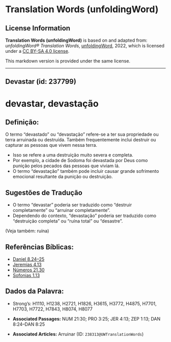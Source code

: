 # Translation Words (unfoldingWord)

## License Information

**Translation Words (unfoldingWord)** is based on and adapted from: _unfoldingWord® Translation Words_, [unfoldingWord](https://unfoldingword.org/utw), 2022, which is licensed under a [CC BY-SA 4.0 license](https://creativecommons.org/licenses/by-sa/4.0/legalcode.en).

This markdown version is provided under the same license.



--------------------------------

## Devastar (id: 237799)

devastar, devastação
====================

Definição:
----------

O termo “devastado” ou “devastação” refere\-se a ter sua propriedade ou terra arruinada ou destruída. Também frequentemente inclui destruir ou capturar as pessoas que vivem nessa terra.

* Isso se refere a uma destruição muito severa e completa.
* Por exemplo, a cidade de Sodoma foi devastada por Deus como punição pelos pecados das pessoas que viviam lá.
* O termo “devastação” também pode incluir causar grande sofrimento emocional resultante da punição ou destruição.

Sugestões de Tradução
---------------------

* O termo “devastar” poderia ser traduzido como “destruir completamente” ou “arruinar completamente”.
* Dependendo do contexto, “devastação” poderia ser traduzido como “destruição completa” ou “ruína total” ou “desastre”.

(Veja também: ruína)

Referências Bíblicas:
---------------------

* [Daniel 8\.24–25](https://ref.ly/Dan8:24-Dan8:25)
* [Jeremias 4\.13](https://ref.ly/Jer4:13)
* [Números 21\.30](https://ref.ly/Num21:30)
* [Sofonias 1\.13](https://ref.ly/Zeph1:13)

Dados da Palavra:
-----------------

* Strong’s: H1110, H1238, H2721, H1826, H3615, H3772, H4875, H7701, H7703, H7722, H7843, H8074, H8077

* **Associated Passages:** NUM 21:30; PRO 3:25; JER 4:13; ZEP 1:13; DAN 8:24–DAN 8:25
* **Associated Articles:** Arruinar (ID: `238313@UWTranslationWords`)

